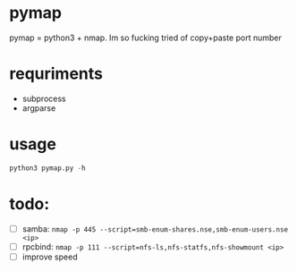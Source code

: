 # pymap
pymap = python3 + nmap. Im so fucking tried of copy+paste port number

# requriments
- subprocess
- argparse

# usage
```py
python3 pymap.py -h
```
# todo:
- [ ] samba: `nmap -p 445 --script=smb-enum-shares.nse,smb-enum-users.nse <ip>`
- [ ] rpcbind: `nmap -p 111 --script=nfs-ls,nfs-statfs,nfs-showmount <ip>`
- [ ] improve speed